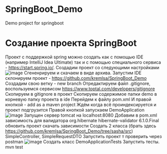 # SpringBoot_Demo
Demo project for springboot

# Создание проекта SpringBoot
Проект с поддержкой spring можно создать как с помощью IDE (например IntelliJ Idea Ultimate) так и с помощью специального сервиса - https://start.spring.io/.
Создадим проект со следующими настройками
![image](https://user-images.githubusercontent.com/55805583/152954689-7161723c-eec6-4a64-a4f0-7cf101b31fc0.png)
Сгененрируем и скачаем в виде архива.
Запустим IDE склонируем проект - https://github.com/kremlsa/SpringBoot_Demo
Создадим свою ветку - new branch
Отредактируем файл .gitignore, воспользуемся сервисом https://www.toptal.com/developers/gitignore
Скопируем в gitignore в проект
Скопируем содержимое папки demo в корневую папку проекта в ide
Перейдем к файлу pom.xml И правой кнопкой - add as a maven project
Ждём когда всё проиндексируется и проект подгрузится
Правой кнопкой запускаем DemoApplication
![image](https://user-images.githubusercontent.com/55805583/152958232-75c08c7b-bef5-409b-a3ee-821fc0981333.png)
Запущен сервер tomcat на localhost:8080
Добавим в pom.xml зависимость для валидатора
		<dependency>
			<groupId>org.hibernate</groupId>
			<artifactId>hibernate-validator</artifactId>
			<version>6.1.0.Final</version>
		</dependency>
обновить проект скачать зависимости
Создать 2 класса (брать здесь https://github.com/kremlsa/SpringBoot_Demo/tree/sasha/src) 
SimpleController, SimpleRequestDTO
Запустить проект т проверить через postman
![image](https://user-images.githubusercontent.com/55805583/152962033-d395ac4e-18c0-413b-b267-ae9a880bb277.png)
Создать класс DemoApplicationTests
Запустить тесты. mvn test


